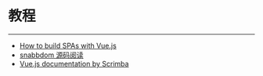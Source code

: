 教程
========

---

- [How to build SPAs with Vue.js](https://levelup.gitconnected.com/how-to-build-spa-with-vue-js-1048d0cc6b51)
- [snabbdom 源码阅读](https://github.com/linrui1994/note/blob/master/2018-08-16__snabbdom%E9%98%85%E8%AF%BB.md)
- [Vue.js documentation by Scrimba](https://scrimba.com/playlist/pXKqta)

